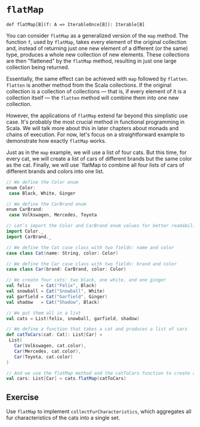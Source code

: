 # `flatMap`
`def flatMap[B](f: A => IterableOnce[B]): Iterable[B]`

You can consider `flatMap` as a generalized version of the `map` method. The function `f`, used by `flatMap`, takes every element of the original collection and, instead of returning just one new element of a different (or the same) type, produces a whole new collection of new elements. These collections are then "flattened" by the `flatMap` method, resulting in just one large collection being returned.

Essentially, the same effect can be achieved with `map` followed by `flatten`. `flatten` is another method from the Scala collections. If the original collection is a collection of collections — that is, if every element of it is a collection itself — the `flatten` method will combine them into one new collection.

However, the applications of `flatMap` extend far beyond this simplistic use case. It's probably the most crucial method in functional programming in Scala. We will talk more about this in later chapters about monads and chains of execution. For now, let's focus on a straightforward example to demonstrate how exactly `flatMap` works.

Just as in the `map` example, we will use a list of four cats. But this time, for every cat, we will create a list of cars of different brands but the same color as the cat. Finally, we will use `flatMap to combine all four lists of cars of different brands and colors into one list.

```scala
// We define the Color enum
enum Color:
 case Black, White, Ginger

// We define the CarBrand enum
enum CarBrand:
 case Volkswagen, Mercedes, Toyota

// Let’s import the Color and CarBrand enum values for better readability
import Color._
import CarBrand._

// We define the Cat case class with two fields: name and color
case class Cat(name: String, color: Color)

// We define the Car case class with two fields: brand and color
case class Car(brand: CarBrand, color: Color)

// We create four cats: two black, one white, and one ginger
val felix    = Cat("Felix", Black)
val snowball = Cat("Snowball", White)
val garfield = Cat("Garfield", Ginger)
val shadow   = Cat("Shadow", Black)

// We put them all in a list
val cats = List(felix, snowball, garfield, shadow)

// We define a function that takes a cat and produces a list of cars
def catToCars(cat: Cat): List[Car] =
 List(
   Car(Volkswagen, cat.color),
   Car(Mercedes, cat.color),
   Car(Toyota, cat.color)
)

// And we use the flatMap method and the catToCars function to create a new list of all cars of all colors
val cars: List[Car] = cats.flatMap(catToCars)
```

## Exercise 

Use `flatMap` to implement `collectFurCharacteristics`, which aggregates all fur characteristics of the cats into a single set. 

